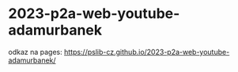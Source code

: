 # 2023-p2a-web-youtube-adamurbanek
odkaz na pages: https://pslib-cz.github.io/2023-p2a-web-youtube-adamurbanek/
